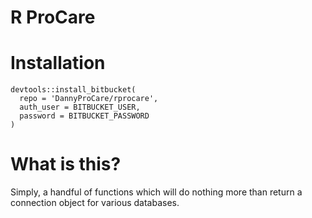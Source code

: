 # R ProCare

# Installation

```
devtools::install_bitbucket(
  repo = 'DannyProCare/rprocare', 
  auth_user = BITBUCKET_USER, 
  password = BITBUCKET_PASSWORD
)
```

# What is this?

Simply, a handful of functions which will do nothing more than return a connection object for various databases.
